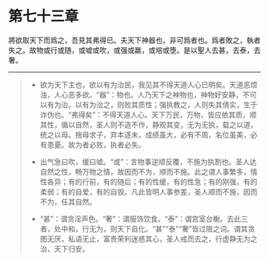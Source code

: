 # 第七十三章

將欲取天下而爲之，吾見其弗得已。夫天下神器也，非可爲者也。爲者敗之，執者失之。故物或行或随，或嘘或吹，或强或羸，或培或堕。是以聖人去甚，去泰，去奢。

---

> + 欲为天下主也，欲以有为治民，我见其不得天道人心已明矣。天道恶烦浊，人心恶多欲。“器”：物也。人乃天下之神物也，神物好安静，不可以有为治。以有为治之，则败其质性；强执教之，人则失其倩实，生于诈伪也。“弗得矣”：不得天道人心。天下万民，万物，皆应依其质，顺其性，循以自然，圣人则不造不作，静观其变，无为无执，载之以道，统之以母。捨母求子，弃本逐末，成绩虽大，必有不周，名位虽美，必有患憂。故为者必败，执者必失。
>
> + 出气急曰吹，缓曰嘘。“或”：言物事逆顺反覆，不施为执割也。圣人达自然之性，畅万物之情，故因而不为，顺而不施。此之谓人事繁多，情性各异；有的行前，有的随后；有的性缓，有的性急；有的刚强，有的柔弱；有的自爱，有的自毁。凡此皆明人事参差，圣人顺而不施，因而不为，任其自然。
>
> + “甚”：谓贪淫声色。“奢”：谓服饰饮食。“泰”：谓宫室台榭。去此三者，处中和，行无为，则天下自化。“甚”“泰”“奢”皆过限之词。谓其贪图无厌，私语无止，富贵荣利迷惑其心，圣人戒而去之，行虚静无为之治，天下归安。
